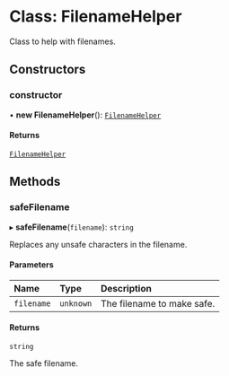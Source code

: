 # Class: FilenameHelper

Class to help with filenames.

## Constructors

### constructor

• **new FilenameHelper**(): [`FilenameHelper`](FilenameHelper.md)

#### Returns

[`FilenameHelper`](FilenameHelper.md)

## Methods

### safeFilename

▸ **safeFilename**(`filename`): `string`

Replaces any unsafe characters in the filename.

#### Parameters

| Name | Type | Description |
| :------ | :------ | :------ |
| `filename` | `unknown` | The filename to make safe. |

#### Returns

`string`

The safe filename.
